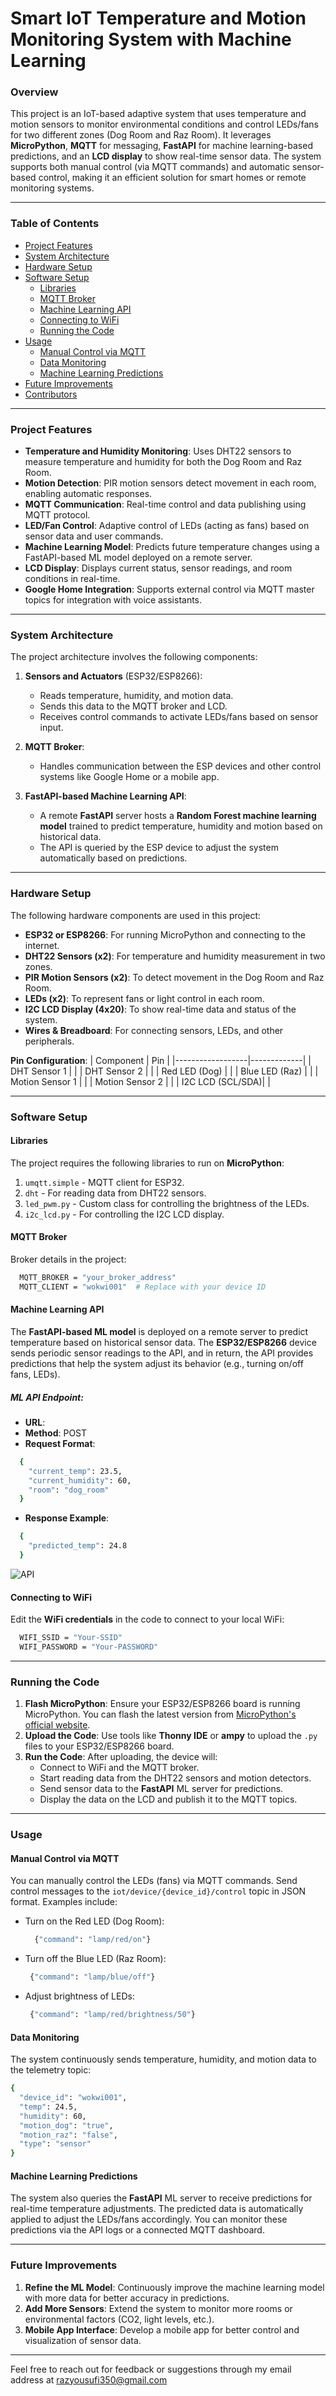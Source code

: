 # **Smart IoT Temperature and Motion Monitoring System with Machine Learning**

### **Overview**
This project is an IoT-based adaptive system that uses temperature and motion sensors to monitor environmental conditions and control LEDs/fans for two different zones (Dog Room and Raz Room). It leverages **MicroPython**, **MQTT** for messaging, **FastAPI** for machine learning-based predictions, and an **LCD display** to show real-time sensor data. The system supports both manual control (via MQTT commands) and automatic sensor-based control, making it an efficient solution for smart homes or remote monitoring systems.

---

### **Table of Contents**
- [Project Features](#project-features)
- [System Architecture](#system-architecture)
- [Hardware Setup](#hardware-setup)
- [Software Setup](#software-setup)
  - [Libraries](#libraries)
  - [MQTT Broker](#mqtt-broker)
  - [Machine Learning API](#machine-learning-api)
  - [Connecting to WiFi](#connecting-to-wifi)
  - [Running the Code](#running-the-code)
- [Usage](#usage)
  - [Manual Control via MQTT](#manual-control-via-mqtt)
  - [Data Monitoring](#data-monitoring)
  - [Machine Learning Predictions](#machine-learning-predictions)
- [Future Improvements](#future-improvements)
- [Contributors](#contributors)

---

### **Project Features**
- **Temperature and Humidity Monitoring**: Uses DHT22 sensors to measure temperature and humidity for both the Dog Room and Raz Room.
- **Motion Detection**: PIR motion sensors detect movement in each room, enabling automatic responses.
- **MQTT Communication**: Real-time control and data publishing using MQTT protocol.
- **LED/Fan Control**: Adaptive control of LEDs (acting as fans) based on sensor data and user commands.
- **Machine Learning Model**: Predicts future temperature changes using a FastAPI-based ML model deployed on a remote server.
- **LCD Display**: Displays current status, sensor readings, and room conditions in real-time.
- **Google Home Integration**: Supports external control via MQTT master topics for integration with voice assistants.

---

### **System Architecture**
The project architecture involves the following components:
1. **Sensors and Actuators** (ESP32/ESP8266):
   - Reads temperature, humidity, and motion data.
   - Sends this data to the MQTT broker and LCD.
   - Receives control commands to activate LEDs/fans based on sensor input.
   
2. **MQTT Broker**:
   - Handles communication between the ESP devices and other control systems like Google Home or a mobile app.
   
3. **FastAPI-based Machine Learning API**:
   - A remote **FastAPI** server hosts a **Random Forest machine learning model** trained to predict temperature, humidity and motion based on historical data.
   - The API is queried by the ESP device to adjust the system automatically based on predictions.

---

### **Hardware Setup**
The following hardware components are used in this project:
- **ESP32 or ESP8266**: For running MicroPython and connecting to the internet.
- **DHT22 Sensors (x2)**: For temperature and humidity measurement in two zones.
- **PIR Motion Sensors (x2)**: To detect movement in the Dog Room and Raz Room.
- **LEDs (x2)**: To represent fans or light control in each room.
- **I2C LCD Display (4x20)**: To show real-time data and status of the system.
- **Wires & Breadboard**: For connecting sensors, LEDs, and other peripherals.

**Pin Configuration**:
| Component        | Pin         |
|------------------|-------------|
| DHT Sensor 1     |             |
| DHT Sensor 2     |             |
| Red LED (Dog)    |             |
| Blue LED (Raz)   |             |
| Motion Sensor 1  |             |
| Motion Sensor 2  |             |
| I2C LCD (SCL/SDA)|             |

---

### **Software Setup**

#### **Libraries**
The project requires the following libraries to run on **MicroPython**:
1. `umqtt.simple` - MQTT client for ESP32.
2. `dht` - For reading data from DHT22 sensors.
3. `led_pwm.py` - Custom class for controlling the brightness of the LEDs.
4. `i2c_lcd.py` - For controlling the I2C LCD display.

#### **MQTT Broker**
Broker details in the project:
```bash
  MQTT_BROKER = "your_broker_address"
  MQTT_CLIENT = "wokwi001"  # Replace with your device ID
```


#### **Machine Learning API**
The **FastAPI-based ML model** is deployed on a remote server to predict temperature based on historical sensor data. The **ESP32/ESP8266** device sends periodic sensor readings to the API, and in return, the API provides predictions that help the system adjust its behavior (e.g., turning on/off fans, LEDs).

##### **ML API Endpoint**:
- **URL**: 
- **Method**: POST
- **Request Format**:
  
```bash
  {
    "current_temp": 23.5,
    "current_humidity": 60,
    "room": "dog_room"
  }
```

- **Response Example**:
```bash
  {
    "predicted_temp": 24.8
  }
```

![API](./images/API_and_Devices.png)

#### **Connecting to WiFi**
Edit the **WiFi credentials** in the code to connect to your local WiFi:

```bash
  WIFI_SSID = "Your-SSID"
  WIFI_PASSWORD = "Your-PASSWORD"
```

---

### **Running the Code**
1. **Flash MicroPython**: Ensure your ESP32/ESP8266 board is running MicroPython. You can flash the latest version from [MicroPython's official website](https://micropython.org/download/esp32/).
2. **Upload the Code**: Use tools like **Thonny IDE** or **ampy** to upload the `.py` files to your ESP32/ESP8266 board.
3. **Run the Code**: After uploading, the device will:
   - Connect to WiFi and the MQTT broker.
   - Start reading data from the DHT22 sensors and motion detectors.
   - Send sensor data to the **FastAPI** ML server for predictions.
   - Display the data on the LCD and publish it to the MQTT topics.

---

### **Usage**

#### **Manual Control via MQTT**
You can manually control the LEDs (fans) via MQTT commands. Send control messages to the `iot/device/{device_id}/control` topic in JSON format. Examples include:

 - Turn on the Red LED (Dog Room):
   ```bash
     {"command": "lamp/red/on"}
   ```
 - Turn off the Blue LED (Raz Room):
   ```bash
    {"command": "lamp/blue/off"}
   ```
 - Adjust brightness of LEDs:
   ```bash 
    {"command": "lamp/red/brightness/50"}
   ```


#### **Data Monitoring**
The system continuously sends temperature, humidity, and motion data to the telemetry topic:

  ```bash
  {
    "device_id": "wokwi001",
    "temp": 24.5,
    "humidity": 60,
    "motion_dog": "true",
    "motion_raz": "false",
    "type": "sensor"
  }
  ```


#### **Machine Learning Predictions**
The system also queries the **FastAPI** ML server to receive predictions for real-time temperature adjustments. The predicted data is automatically applied to adjust the LEDs/fans accordingly. You can monitor these predictions via the API logs or a connected MQTT dashboard.

---

### **Future Improvements**
1. **Refine the ML Model**: Continuously improve the machine learning model with more data for better accuracy in predictions.
2. **Add More Sensors**: Extend the system to monitor more rooms or environmental factors (CO2, light levels, etc.).
3. **Mobile App Interface**: Develop a mobile app for better control and visualization of sensor data.

---

Feel free to reach out for feedback or suggestions through my email address at razyousufi350@gmail.com
